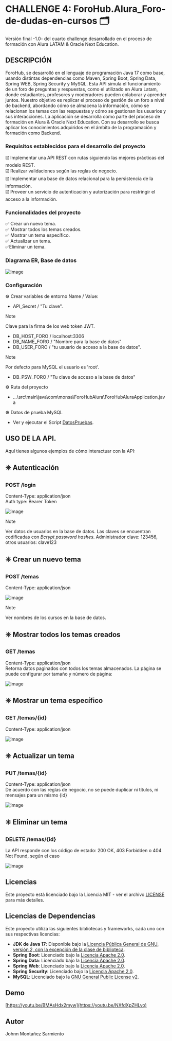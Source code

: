 # CHALLENGE 4: ForoHub.Alura_Foro-de-dudas-en-cursos 🗂️​
Versión final -1.0- del cuarto challenge desarrollado en el proceso de formación con Alura LATAM & Oracle Next Education.

## DESCRIPCIÓN
ForoHub, se desarrolló en el lenguaje de programación Java 17 como base, usando distintas dependencias como Maven, Spring Boot,
Spring Data, Spring WEB, Spring Security y MySQL. Esta API simula el funcionamiento de un foro de preguntas y respuestas, como 
el utilizado en Alura Latam, donde estudiantes, profesores y moderadores pueden colaborar y aprender juntos. Nuestro objetivo 
es replicar el proceso de gestión de un foro a nivel de backend, abordando cómo se almacena la información, cómo se relacionan
los temas con las respuestas y cómo se gestionan los usuarios y sus interacciones. La aplicación se desarrolla como parte del 
proceso de formación en Alura & Oracle Next Education. Con su desarrollo se busca aplicar los conocimientos adquiridos en el 
ámbito de la programación y formación como Backend.

### Requisitos establecidos para el desarrollo del proyecto
☑️​ Implementar una API REST con rutas siguiendo las mejores prácticas del modelo REST.<br>
☑️​​ Realizar validaciones según las reglas de negocio.<br>
☑️​​ Implementar una base de datos relacional para la persistencia de la información.<br>
☑️​​ Proveer un servicio de autenticación y autorización para restringir el acceso a la información.<br>

### Funcionalidades del proyecto
✅​ Crear un nuevo tema. <br>
✅​ Mostrar todos los temas creados. <br>
✅​ Mostrar un tema específico. <br>
✅​ Actualizar un tema. <br>
✅​ Eliminar un tema. <br>

### Diagrama ER, Base de datos

![image](https://github.com/user-attachments/assets/cabd9748-8ba9-43e7-b16e-dbb1aaa2bc03)

### Configuración
⚙️ Crear variables de entorno Name / Value:
- API_Secret / "Tu clave".
> [!NOTE]
> Clave para la firma de los web token JWT.
- DB_HOST_FORO / localhost:3306
- DB_NAME_FORO / "Nombre para la base de datos"
- DB_USER_FORO / "tu usuario de acceso a la base de datos".
> [!NOTE]
> Por defecto para MySQL el usuario es 'root'.
- DB_PSW_FORO / "Tu clave de acceso a la base de datos"

⚙️ Ruta del proyecto
- ...\src\main\java\com\monsa\ForoHubAlura\ForoHubAluraApplication.java

⚙️ Datos de prueba MySQL
- Ver y ejecutar el Script [DatosPruebas](ForoDataDummy.sql).

## USO DE LA API.
Aquí tienes algunos ejemplos de cómo interactuar con la API:<br>

## ✳️ Autenticación
### ​POST /login
Content-Type: application/json <br>
Auth type: Bearer Token

![image](https://github.com/user-attachments/assets/d31548b6-e1bb-4e78-a619-efc5c51ffb5e)

> [!NOTE]
>  Ver datos de usuarios en la base de datos. Las claves se encuentran codificadas con *Bcrypt password hashes*. Administrador clave: 123456, otros usuarios: clave123 

## ✳️ Crear un nuevo tema
### ​POST /temas
Content-Type: application/json

![image](https://github.com/user-attachments/assets/6cc00394-f19d-4d9b-a0e4-7bb9915abed2)

> [!NOTE]
> Ver nombres de los cursos en la base de datos.


## ✳️ Mostrar todos los temas creados <br>
### ​GET /temas
Content-Type: application/json<br>
Retorna datos paginados con todos los temas almacenados. La página se puede configurar por tamaño y número de página:<br> 

![image](https://github.com/user-attachments/assets/993db71b-8760-4c8e-88cf-4bd6e540feca)


## ✳️ Mostrar un tema específico <br>
### ​GET /temas/{id}
Content-Type: application/json

![image](https://github.com/user-attachments/assets/0b7bfe74-2b7d-4269-ba60-e5a53359dd24)


## ✳️ Actualizar un tema <br>
### ​PUT /temas/{id}
Content-Type: application/json <br>
De acuerdo con las reglas de negocio, no se puede duplicar ni títulos, ni mensajes para un mismo {id}

![image](https://github.com/user-attachments/assets/4e0dd0bb-fa8b-482e-a321-617c105915ba)


## ✳️ Eliminar un tema <br>
### ​DELETE /temas/{id}
La API responde con los código de estado: 200 OK, 403 Forbidden o 404 Not Found, según el caso

![image](https://github.com/user-attachments/assets/a86032df-25b8-49c6-9b85-fde15ba23f49)
<br>

## Licencias

Este proyecto está licenciado bajo la Licencia MIT - ver el archivo [LICENSE](LICENSE) para más detalles.

## Licencias de Dependencias

Este proyecto utiliza las siguientes bibliotecas y frameworks, cada uno con sus respectivas licencias:
- **JDK de Java 17**: Disponible bajo la [Licencia Pública General de GNU, versión 2, con la excepción de la clase de biblioteca](https://openjdk.java.net/legal/gplv2+ce.html).
- **Spring Boot**: Licenciado bajo la [Licencia Apache 2.0](https://www.apache.org/licenses/LICENSE-2.0).
- **Spring Data**: Licenciado bajo la [Licencia Apache 2.0](https://www.apache.org/licenses/LICENSE-2.0).
- **Spring Web**: Licenciado bajo la [Licencia Apache 2.0](https://www.apache.org/licenses/LICENSE-2.0).
- **Spring Security**: Licenciado bajo la [Licencia Apache 2.0](https://www.apache.org/licenses/LICENSE-2.0).
- **MySQL**: Licenciado bajo la [GNU General Public License v2](https://www.gnu.org/licenses/old-licenses/gpl-2.0.html).

## Demo

[https://youtu.be/BMAsHdx2myw](https://youtu.be/NXfdXpZHLvo)

## Autor
Johnn Montañez Sarmiento
